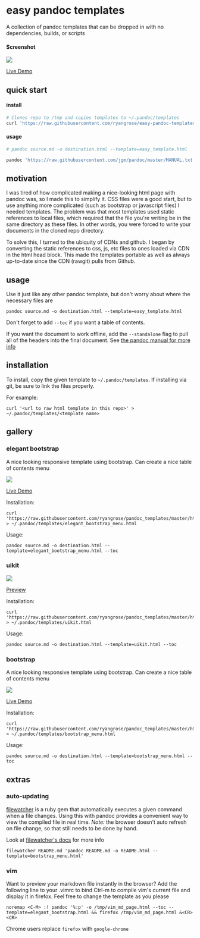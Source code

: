 # easy pandoc templates

A collection of pandoc templates that can be dropped in with no dependencies, builds, or scripts 

#### Screenshot
![](https://raw.githubusercontent.com/ryangrose/easy-pandoc-templates/master/samples/screenshots/elegant_bootstrap_menu.png)

[Live Demo](http://htmlpreview.github.io/?https://github.com/ryangrose/easy-pandoc-templates/blob/master/samples/elegant_bootstrap_menu_sample.html)

## quick start

#### install

``` bash
# Clones repo to /tmp and copies templates to ~/.pandoc/templates
curl 'https://raw.githubusercontent.com/ryangrose/easy-pandoc-templates/master/remote_install.sh' | bash
```

#### usage

``` bash
# pandoc source.md -o destination.html --template=easy_template.html

pandoc 'https://raw.githubusercontent.com/jgm/pandoc/master/MANUAL.txt' -o sample.html -f markdown --template html.template --toc
```

## motivation

I was tired of how complicated making a nice-looking html page with pandoc was, so I made this to simplify it.
CSS files were a good start, but to use anything more complicated (such as bootstrap or javascript files) I needed templates.
The problem was that most templates used static references to local files, which required that the file you're writing be in the same
directory as these files. In other words, you were forced to write your documents in the cloned repo directory.

To solve this, I turned to the ubiquity of CDNs and github. I began by converting the static references to css, js, etc files to
ones loaded via CDN in the html head block.
This made the templates portable as well as always up-to-date since the CDN (rawgit) pulls from Github.

## usage

Use it just like any other pandoc template, but don't worry about where the necessary files are

```
pandoc source.md -o destination.html --template=easy_template.html
```

Don't forget to add `--toc` if you want a table of contents.

If you want the document to work offline, add the `--standalone` flag to pull all of the headers
into the final document. See [the pandoc manual for more info](https://pandoc.org/MANUAL.html)

## installation

To install, copy the given template to `~/.pandoc/templates`. If installing
via git, be sure to link the files properly.

For example:

```
curl '<url to raw html template in this repo>' > ~/.pandoc/templates/<template name>
```

## gallery

### elegant bootstrap

A nice looking responsive template using bootstrap. Can create a nice table of contents menu

![](https://raw.githubusercontent.com/ryangrose/easy-pandoc-templates/master/samples/screenshots/elegant_bootstrap_menu.png)

[Live Demo](http://htmlpreview.github.io/?https://github.com/ryangrose/easy-pandoc-templates/blob/master/samples/elegant_bootstrap_menu_sample.html)

Installation:

```
curl 'https://raw.githubusercontent.com/ryangrose/pandoc_templates/master/html/elegant_bootstrap_menu.html' > ~/.pandoc/templates/elegant_bootstrap_menu.html
```

Usage:

```
pandoc source.md -o destination.html --template=elegant_bootstrap_menu.html --toc
```

### uikit

![](https://raw.githubusercontent.com/ryangrose/easy-pandoc-templates/master/samples/screenshots/uikit.png)

[Preview](http://htmlpreview.github.io/?https://github.com/ryangrose/easy-pandoc-templates/blob/master/samples/uikit_sample.html)

Installation:

```
curl 'https://raw.githubusercontent.com/ryangrose/pandoc_templates/master/html/uikit.html' > ~/.pandoc/templates/uikit.html
```

Usage:

```
pandoc source.md -o destination.html --template=uikit.html --toc
```

### bootstrap

A nice looking responsive template using bootstrap. Can create a nice table of contents menu

![](https://raw.githubusercontent.com/ryangrose/easy-pandoc-templates/master/samples/screenshots/bootstrap_menu.png)

[Live Demo](http://htmlpreview.github.io/?https://github.com/ryangrose/easy-pandoc-templates/blob/master/samples/bootstrap_menu.html)

Installation:

```
curl 'https://raw.githubusercontent.com/ryangrose/pandoc_templates/master/html/bootstrap_menu.html' > ~/.pandoc/templates/bootstrap_menu.html
```

Usage:

```
pandoc source.md -o destination.html --template=bootstrap_menu.html --toc
```

## extras

### auto-updating

[filewatcher](https://github.com/thomasfl/filewatcher) is a ruby gem that
automatically executes a given command when a file changes. Using this
with pandoc provides a convenient way to view the compiled file in real
time. *Note:* the browser doesn't auto refresh on file change, so that still
needs to be done by hand.

Look at [filewatcher's docs](https://github.com/thomasfl/filewatcher) for more info

```
filewatcher README.md 'pandoc README.md -o README.html --template=bootstrap_menu.html'
```

### vim

Want to preview your markdown file instantly in the browser? Add the following line to your .vimrc to bind Ctrl-m to compile vim's current file and display it in firefox.
Feel free to change the template as you please

``` vimscript
noremap <C-M> :! pandoc '%:p' -o /tmp/vim_md_page.html --toc --template=elegant_bootstrap.html && firefox /tmp/vim_md_page.html &<CR><CR>
```

Chrome users replace `firefox` with `google-chrome`
